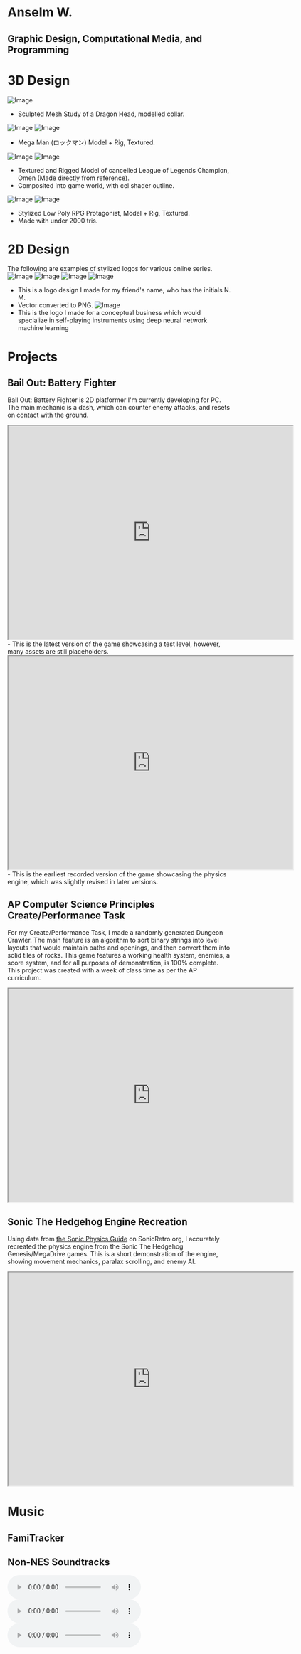 # Anselm W.
## Graphic Design, Computational Media, and Programming
# 3D Design

![Image](/images/3D/Port_DragonHeadStudy.png/)
- Sculpted Mesh Study of a Dragon Head, modelled collar.

![Image](/images/3D/Port_MegaMan1.png/) ![Image](/images/3D/Port_MegaMan2.png/)
- Mega Man (ロックマン) Model + Rig, Textured.

![Image](/images/3D/Port_OMEN.png/) ![Image](/images/3D/Port_OMEN2.png/)
- Textured and Rigged Model of cancelled League of Legends Champion, Omen (Made directly from reference). 
- Composited into game world, with cel shader outline.

![Image](/images/3D/Port_MiraKumomori.png/) ![Image](/images/3D/Port_MiraKumomori2.png/)
- Stylized Low Poly RPG Protagonist, Model + Rig, Textured. 
- Made with under 2000 tris.

# 2D Design
The following are examples of stylized logos for various online series.
![Image](/images/2D/Secrersts_of_soundtrack_logo.png/)
![Image](/images/2D/tmmofgaminglogo.png/)
![Image](/images/2D/FlashBros_Letteringnew2.png/)
![Image](/images/2D/NickLogo.png/)
- This is a logo design I made for my friend's name, who has the initials N. M.
- Vector converted to PNG.
![Image](/images/2D/VirtualSoLogo.png/)
- This is the logo I made for a conceptual business which would specialize in self-playing instruments using deep neural network machine learning

# Projects
## Bail Out: Battery Fighter
Bail Out: Battery Fighter is 2D platformer I'm currently developing for PC. The main mechanic is a dash, which can counter enemy attacks, and resets on contact with the ground.
<iframe src="https://drive.google.com/file/d/1VMXlO0ekaE0YPyhm_ktXFzA3GYGYurHz/preview" width="640" height="480"></iframe>
- This is the latest version of the game showcasing a test level, however, many assets are still placeholders.

<iframe src="https://drive.google.com/file/d/1u2fGMinf4smq8zoCFh4W3cTl3tmqamsF/preview" width="640" height="480"></iframe>
- This is the earliest recorded version of the game showcasing the physics engine, which was slightly revised in later versions. 

## AP Computer Science Principles Create/Performance Task
For my Create/Performance Task, I made a randomly generated Dungeon Crawler. The main feature is an algorithm to sort binary strings into level layouts that would maintain paths and openings, and then convert them into solid tiles of rocks. This game features a working health system, enemies, a score system, and for all purposes of demonstration, is 100% complete. This project was created with a week of class time as per the AP curriculum. 
<iframe src="https://drive.google.com/file/d/1dZHHPkCZ4TW7B6e0fcRF1Hgh1JSM0iOa/preview" width="640" height="480"></iframe>

## Sonic The Hedgehog Engine Recreation
Using data from [the Sonic Physics Guide](http://info.sonicretro.org/Sonic_Physics_Guide) on SonicRetro.org, I accurately recreated the physics engine from the Sonic The Hedgehog Genesis/MegaDrive games. This is a short demonstration of the engine, showing movement mechanics, paralax scrolling, and enemy AI.
<iframe src="https://drive.google.com/file/d/16QX_rCRPm_V6Zxt9iya_w-IBKUPziqx2/preview" width="640" height="480"></iframe>

# Music
## FamiTracker

## Non-NES Soundtracks
<audio controls>
  <source src="audio/Miradyssey Battle Theme v2.ogg" type="audio/ogg">
Your browser does not support the audio element.
  
</audio>
<audio controls>
   <source src="audio/Venomworks Construct.ogg" type="audio/ogg">
Your browser does not support the audio element.
  
</audio>
<audio controls>
  <source src="audio/Walls of The Quartz Castle.ogg" type="audio/ogg">
Your browser does not support the audio element.
  
</audio>
